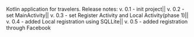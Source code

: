 Kotlin application for travelers.
Release notes: 
v. 0.1 - init project||
v. 0.2 - set MainActivity||
v. 0.3 - set Register Activity and Local Activity(phase 1)||
v. 0.4 - added Local registration using SQLLite||
v. 0.5 - added registration through Facebook

